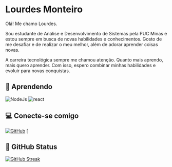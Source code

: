 # Lourdes Monteiro
Olá! Me chamo Lourdes.

Sou estudante de Análise e Desenvolvimento de Sistemas pela PUC Minas e estou sempre em busca de novas habilidades e conhecimentos. Gosto de me desafiar e de realizar o meu melhor, além de adorar aprender coisas novas.

A carreira tecnológica sempre me chamou atenção. Quanto mais aprendo, mais quero aprender. Com isso, espero combinar minhas habilidades e evoluir para novas conquistas.

## 📝 Aprendendo
![NodeJs](https://img.shields.io/badge/nodejs-239120?style=for-the-badge&logo=nodejs&logoColor=white) 
![react](https://img.shields.io/badge/react-3670A0?style=for-the-badge&logo=react&logoColor=ffdd54)

## 💻 Conecte-se comigo 
[![GitHub](https://img.shields.io/badge/GitHub-100000?style=for-the-badge&logo=github&logoColor=white)](https://github.com/lourdesmonteiro24) [


## 📖 GitHub Status
[![GitHub Streak](https://streak-stats.demolab.com/?user=lourdesmonteiro24&theme=bear&background=000&border=30A3DC&dates=FFF)](https://git.io/streak-stats)
